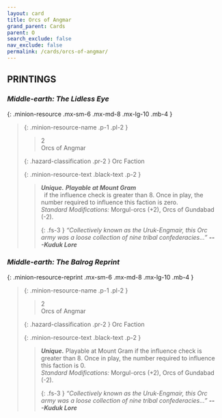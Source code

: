 ```yaml
---
layout: card
title: Orcs of Angmar
grand_parent: Cards
parent: O
search_exclude: false
nav_exclude: false
permalink: /cards/orcs-of-angmar/
---
```


## PRINTINGS


### _Middle-earth: The Lidless Eye_

{: .minion-resource .mx-sm-6 .mx-md-8 .mx-lg-10 .mb-4 }
> {: .minion-resource-name .p-1 .pl-2 }
> > <div class="hazard-mp">2</div>
> > <div class="card-name">Orcs of Angmar</div>
>
> {: .hazard-classification .pr-2 }
> Orc Faction
>
> {: .minion-resource-text .black-text .p-2 }
> > _**Unique.**_ ***Playable at Mount Gram*** <br>&ensp;if the influence check is greater than 8. Once in play, the number required to influence this faction is zero. <br>_Standard Modifications:_ Morgul-orcs (+2), Orcs of Gundabad (-2). 
> > 
> > {: .fs-3 } 
> > _“Collectively known as  the Uruk-Engmair, this Orc army was a loose collection of nine tribal confederacies...”_ ***---&#65279;Kuduk Lore***  
> 

### _Middle-earth: The Balrog Reprint_

{: .minion-resource-reprint .mx-sm-6 .mx-md-8 .mx-lg-10 .mb-4 }
> {: .minion-resource-name .p-1 .pl-2 }
> > <div class="hazard-mp">2</div>
> > <div class="card-name">Orcs of Angmar</div>
>
> {: .hazard-classification .pr-2 }
> Orc Faction
>
> {: .minion-resource-text .black-text .p-2 }
> > _**Unique.**_ Playable at Mount Gram if the influence check is greater than 8. Once in play, the number required to influence this faction is 0. <br>_Standard Modifications:_ Morgul-orcs (+2), Orcs of Gundabad (-2). 
> > 
> > {: .fs-3 } 
> > _“Collectively known as  the Uruk-Engmair, this Orc army was a loose collection of nine tribal confederacies...”_ ***---&#65279;Kuduk Lore***  
> 
